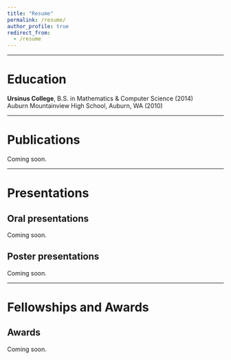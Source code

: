```yaml
---
title: "Resume"
permalink: /resume/
author_profile: true
redirect_from:
  - /resume
---
```


***

# Education

**Ursinus College**, B.S. in Mathematics & Computer Science (2014)   
Auburn Mountainview High School, Auburn, WA (2010)

***

# Publications

Coming soon.

***

# Presentations

## Oral presentations

Coming soon.

## Poster presentations

Coming soon.

***

# Fellowships and Awards

## Awards

Coming soon.
